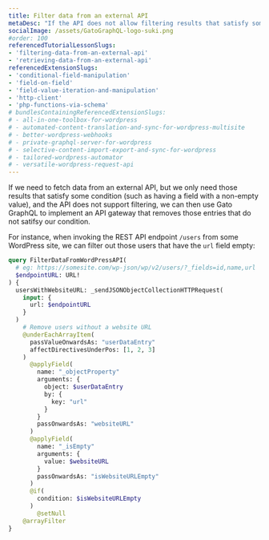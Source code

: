```yaml
---
title: Filter data from an external API
metaDesc: "If the API does not allow filtering results that satisfy some condition (such as having a field with a non-empty value), we can implement an API gateway that removes those entries that do not satifsy our condition"
socialImage: /assets/GatoGraphQL-logo-suki.png
#order: 100
referencedTutorialLessonSlugs:
- 'filtering-data-from-an-external-api'
- 'retrieving-data-from-an-external-api'
referencedExtensionSlugs:
- 'conditional-field-manipulation'
- 'field-on-field'
- 'field-value-iteration-and-manipulation'
- 'http-client'
- 'php-functions-via-schema'
# bundlesContainingReferencedExtensionSlugs:
# - all-in-one-toolbox-for-wordpress
# - automated-content-translation-and-sync-for-wordpress-multisite
# - better-wordpress-webhooks
# - private-graphql-server-for-wordpress
# - selective-content-import-export-and-sync-for-wordpress
# - tailored-wordpress-automator
# - versatile-wordpress-request-api
---
```


If we need to fetch data from an external API, but we only need those results that satisfy some condition (such as having a field with a non-empty value), and the API does not support filtering, we can then use Gato GraphQL to implement an API gateway that removes those entries that do not satifsy our condition.

For instance, when invoking the REST API endpoint `/users` from some WordPress site, we can filter out those users that have the `url` field empty:

```graphql
query FilterDataFromWordPressAPI(
  # eg: https://somesite.com/wp-json/wp/v2/users/?_fields=id,name,url
  $endpointURL: URL!
) {
  usersWithWebsiteURL: _sendJSONObjectCollectionHTTPRequest(
    input: {
      url: $endpointURL
    }
  )
    # Remove users without a website URL
    @underEachArrayItem(
      passValueOnwardsAs: "userDataEntry"
      affectDirectivesUnderPos: [1, 2, 3]
    )
      @applyField(
        name: "_objectProperty"
        arguments: {
          object: $userDataEntry
          by: {
            key: "url"
          }
        }
        passOnwardsAs: "websiteURL"
      )
      @applyField(
        name: "_isEmpty"
        arguments: {
          value: $websiteURL
        }
        passOnwardsAs: "isWebsiteURLEmpty"
      )
      @if(
        condition: $isWebsiteURLEmpty
      )
        @setNull
    @arrayFilter
}
```
